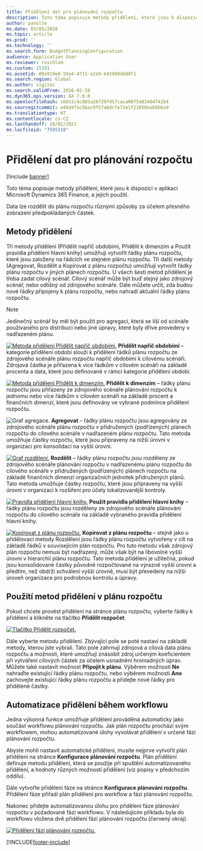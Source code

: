 ```yaml
---
title: Přidělení dat pro plánování rozpočtu
description: Toto téma popisuje metody přidělení, které jsou k dispozici v aplikaci Microsoft Dynamics 365 Finance, a jejich použití.
author: panolte
ms.date: 03/05/2020
ms.topic: article
ms.prod: ''
ms.technology: ''
ms.search.form: BudgetPlanningConfiguration
audience: Application User
ms.reviewer: roschlom
ms.custom: 15191
ms.assetid: 89a918e8-59a4-4711-a2e9-b41989ddd0f1
ms.search.region: Global
ms.author: sigitac
ms.search.validFrom: 2016-02-28
ms.dyn365.ops.version: AX 7.0.0
ms.openlocfilehash: c6011c4c005a26720fd57caca0075483404f41b4
ms.sourcegitcommit: e40a9fac5bac9f57a6dcfe73a1f21856eab9b6a9
ms.translationtype: HT
ms.contentlocale: cs-CZ
ms.lasthandoff: 10/02/2021
ms.locfileid: "7595110"
---
```

# <a name="budget-planning-data-allocation"></a>Přidělení dat pro plánování rozpočtu

[!include [banner](../includes/banner.md)]

Toto téma popisuje metody přidělení, které jsou k dispozici v aplikaci Microsoft Dynamics 365 Finance, a jejich použití.  

Data lze rozdělit do plánu rozpočtu různými způsoby za účelem přesného zobrazení předpokládaných částek.

## <a name="allocation-methods"></a>Metody přidělení
Tři metody přidělení (Přidělit napříč obdobími, Přidělit k dimenzím a Použít pravidla přidělení hlavní knihy) umožňují vytvořit řádky plánu rozpočtu, které jsou založeny na řádcích ve stejném plánu rozpočtu. Tři další metody (Agregovat, Rozdělit a Kopírovat z plánu rozpočtu) umožňují vytvořit řádky plánu rozpočtu v jiných plánech rozpočtu. U všech šesti metod přidělení je třeba zadat cílový scénář. Cílový scénář může být buď stejný jako zdrojový scénář, nebo odlišný od zdrojového scénáře. Dále můžete určit, zda budou nové řádky připojeny k plánu rozpočtu, nebo nahradí aktuální řádky plánu rozpočtu.

> [!NOTE] 
> Jedinečný scénář by měl být použit pro agregaci, která se liší od scénáře používaného pro distribuci nebo jiné úpravy, které byly dříve provedeny v nadřazeném plánu.  

[![Metoda přidělení Přidělit napříč obdobími.](./media/allocateacrossperiods-300x259.png)](./media/allocateacrossperiods.png)
**Přidělit napříč obdobími** – kategorie přidělení období slouží k přidělení řádků plánu rozpočtu ze zdrojového scénáře plánu rozpočtu napříč obdobími k cílovému scénáři. Zdrojová částka je přiřazena k více řádkům v cílovém scénáři na základě procenta a data, které jsou definované v rámci kategorie přidělení období.         

[![Metoda přidělení Přidělit k dimenzím.](./media/allocatetodimensions.jpg)](./media/allocatetodimensions.jpg)
**Přidělit k dimenzím** – řádky plánu rozpočtu jsou přiřazeny ze zdrojového scénáře plánování rozpočtu k jednomu nebo více řádkům v cílovém scénáři na základě procent a finančních dimenzí, které jsou definovány ve vybrané podmínce přidělení rozpočtu.           

![Graf agregace.](./media/aggregatechart-300x230.png)
**Agregovat** – řádky plánu rozpočtu jsou agregovány ze zdrojového scénáře plánu rozpočtu v přidružených (podřízených) plánech rozpočtu do cílového scénáře v nadřazeném plánu rozpočtu. Tato metoda umožňuje částky rozpočtu, které jsou připraveny na nižší úrovni v organizaci pro konsolidaci na vyšší úrovni.          

[![Graf rozdělení.](./media/distributechart-300x230.png)](./media/distributechart.png)
**Rozdělit** – řádky plánu rozpočtu jsou rozděleny ze zdrojového scénáře plánování rozpočtu v nadřazenému plánu rozpočtu do cílového scénáře v přidružených (podřízených) plánech rozpočtu na základě finančních dimenzí organizačních jednotek přidružených plánů. Tato metoda umožňuje částky rozpočtu, které jsou připraveny na vyšší úrovni v organizaci k rozšíření pro účely lokalizovanější kontroly.           

[![Pravidla přidělení hlavní knihy.](./media/ledgerallocationrules-300x202.png)](./media/ledgerallocationrules.png)
**Použít pravidla přidělení hlavní knihy** – řádky plánu rozpočtu jsou rozděleny ze zdrojového scénáře plánování rozpočtu do cílového scénáře na základě vybraného pravidla přidělení hlavní knihy. 

[![Kopírovat z plánu rozpočtu.](./media/copyfrombudgetplan-187x300.png)](./media/copyfrombudgetplan.png)
**Kopírovat z plánu rozpočtu** – stejně jako u přidělovací metody Rozdělení jsou řádky plánu rozpočtu vytvořeny v cíli na základě řádků v souvisejícím plán rozpočtu. Pro tuto metodu však zdrojový plán rozpočtu nemusí být nadřazený, může však být na libovolné vyšší úrovni v hierarchii plánu rozpočtu. Tato metoda přidělení je užitečná, pokud jsou konsolidované částky původně rozpočtované na výrazně vyšší úrovni a předtím, než obdrží schválení vyšší úrovně, musí být převedeny na nižší úroveň organizace pro podrobnou kontrolu a úpravy.          

## <a name="using-allocation-methods-in-a-budget-plan"></a>Použití metod přidělení v plánu rozpočtu
Pokud chcete provést přidělení na stránce plánu rozpočtu, vyberte řádky k přidělení a klikněte na tlačítko **Přidělit rozpočet**.

[![Tlačítko Přidělit rozpočet.](./media/allocatebudgetbutton-300x84.png)](./media/allocatebudgetbutton.png) 

Dále vyberte metodu přidělení. Zbývající pole se poté nastaví na základě metody, kterou jste vybrali. Tato pole zahrnují zdrojová a cílová data plánu rozpočtu a možnosti, které umožňují znásobit zdroj určeným koeficientem při vytváření cílových částek za účelem usnadnění hromadných úprav. Můžete také nastavit možnost **Připojit k plánu**. Výběrem možnosti **Ne** nahraďte existující řádky plánu rozpočtu, nebo výběrem možnosti **Ano** zachovejte existující řádky plánu rozpočtu a přidejte nové řádky pro přidělené částky.

## <a name="automating-allocations-during-a-workflow"></a>Automatizace přidělení během workflowu
Jedna výkonná funkce umožňuje přidělení prováděná automaticky jako součást workflowu plánování rozpočtu. Jak plán rozpočtu prochází svým workflowem, mohou automatizované úlohy vyvolávat přidělení v určené fázi plánování rozpočtu. 

Abyste mohli nastavit automatické přidělení, musíte nejprve vytvořit plán přidělení na stránce **Konfigurace plánování rozpočtu**. Plán přidělení definuje metodu přidělení, která se použije při spuštění automatizovaného přidělení, a hodnoty různých možností přidělení (viz popisy v předchozím oddílu). 

Dále vytvořte přidělení fáze na stránce **Konfigurace plánování rozpočtu**. Přidělení fáze přiřadí plán přidělení pro workflow a fázi plánování rozpočtu. 

Nakonec přidejte automatizovanou úlohu pro přidělení fáze plánování rozpočtu v požadované fázi workflowu. V následujícím příkladu byla do workflowu vložena dvě přidělení fází plánování rozpočtu (červený okraj).

[![Přidělení fází plánování rozpočtu.](./media/budgetplanningstageallocations-300x300.png)](./media/budgetplanningstageallocations.png)





[!INCLUDE[footer-include](../../includes/footer-banner.md)]
